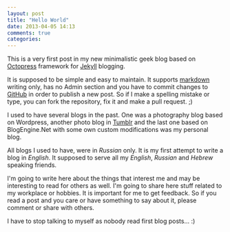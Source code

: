 ```yaml
---
layout: post
title: "Hello World"
date: 2013-04-05 14:13
comments: true
categories: 
---
```


This is a very first post in my new minimalistic geek blog based on [Octopress](https://github.com/imathis/octopress) framework for [Jekyll](https://github.com/mojombo/jekyll) blogging. 

It is supposed to be simple and easy to maintain. It supports [markdown](http://en.wikipedia.org/wiki/Markdown) writing only, has no Admin section and you have to commit changes to [GitHub](https://github.com/virtser/octopress) in order to publish a new post. So if I make a spelling mistake or type, you can fork the repository, fix it and make a pull request. ;)


I used to have several blogs in the past. One was a photography blog based on Wordpress, another photo blog in [Tumblr](http://www.tumblr.com) and the last one based on BlogEngine.Net with some own custom modifications was my personal blog. 

All blogs I used to have, were in *Russian* only. It is my first attempt to write a blog in *English*. It supposed to serve all my *English*, *Russian* and *Hebrew* speaking friends.

I'm going to write here about the things that interest me and may be interesting to read for others as well. I'm going to share here stuff related to my workplace or hobbies. It is important for me to get feedback. So if you read a post and you care or have something to say about it, please comment or share with others.

I have to stop talking to myself as nobody read first blog posts...  :)